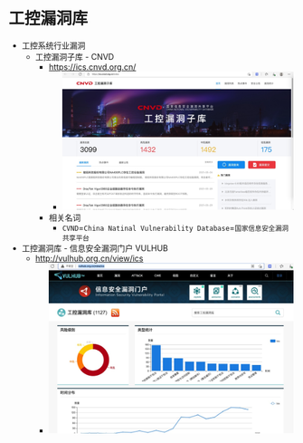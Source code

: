 # 工控漏洞库

* 工控系统行业漏洞
  * 工控漏洞子库 - CNVD
    * https://ics.cnvd.org.cn/
      * ![cvnd_ics_leak](../../assets/img/cvnd_ics_leak.jpg)
    * 相关名词
      * `CVND`=`China Natinal Vulnerability Database`=`国家信息安全漏洞共享平台`
* 工控漏洞库 - 信息安全漏洞门户 VULHUB
  * http://vulhub.org.cn/view/ics
    * ![vulhub_org_ics_leak](../../assets/img/vulhub_org_ics_leak.jpg)
